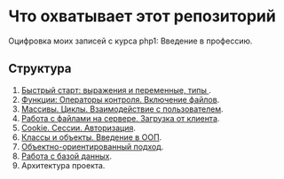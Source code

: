 Что охватывает этот репозиторий
===
Оцифровка моих записей с курса php1: Введение в профессию.

Структура
---

1. [Быстрый старт: выражения и переменные, типы ](https://github.com/Second-cat-engineer/php_1_description/blob/master/lesson1.md).
2. [Функции: Операторы контроля. Включение файлов](https://github.com/Second-cat-engineer/php_1_description/blob/master/lesson2.md).
3. [Массивы. Циклы. Взаимодействие с пользователем](https://github.com/Second-cat-engineer/php_1_description/blob/master/lesson3.md).
4. [Работа с файлами на сервере. Загрузка от клиента](https://github.com/Second-cat-engineer/php_1_description/blob/master/lesson4.md).
5. [Cookie. Сессии. Авторизация](https://github.com/Second-cat-engineer/php_1_description/blob/master/lesson5.md).
6. [Классы и объекты. Введение в ООП](https://github.com/Second-cat-engineer/php_1_description/blob/master/lesson6.md).
7. [Объектно-ориентированный подход](https://github.com/Second-cat-engineer/php_1_description/blob/master/lesson7.md).
8. [Работа с базой данных](https://github.com/Second-cat-engineer/php_1_description/blob/master/lesson8.md).
9. Архитектура проекта.